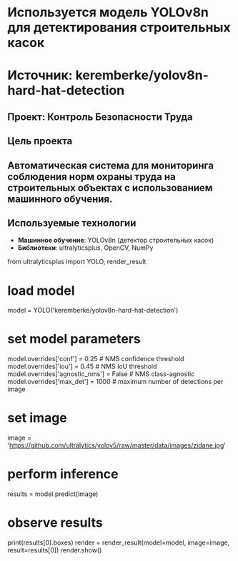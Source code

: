 # Используется модель YOLOv8n для детектирования строительных касок
# Источник: keremberke/yolov8n-hard-hat-detection
## Проект: Контроль Безопасности Труда

## Цель проекта
## Автоматическая система для мониторинга соблюдения норм охраны труда на строительных объектах с использованием машинного обучения.

## Используемые технологии
- **Машинное обучение**: YOLOv8n (детектор строительных касок)
- **Библиотеки**: ultralyticsplus, OpenCV, NumPy

from ultralyticsplus import YOLO, render_result

# load model
model = YOLO('keremberke/yolov8n-hard-hat-detection')

# set model parameters
model.overrides['conf'] = 0.25  # NMS confidence threshold
model.overrides['iou'] = 0.45  # NMS IoU threshold
model.overrides['agnostic_nms'] = False  # NMS class-agnostic
model.overrides['max_det'] = 1000  # maximum number of detections per image

# set image
image = 'https://github.com/ultralytics/yolov5/raw/master/data/images/zidane.jpg'

# perform inference
results = model.predict(image)

# observe results
print(results[0].boxes)
render = render_result(model=model, image=image, result=results[0])
render.show()
